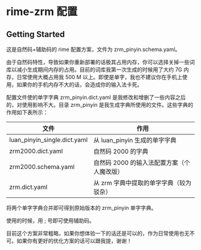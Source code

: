 # rime-zrm 配置

## Getting Started

这是自然码+辅助码的 rime 配置方案，文件为 zrm_pinyin.schema.yaml。

由于自然码特性，导致如果你重新部署的话极其占用内存，你可以选择关掉一些词库以减小生成期间内存的占用。目前的词库我第一次生成的时候用了大约 7G 内存，日常使用大概占用我 500 M 以上。即使是单字，我也不建议你在手机上使用，如果你的手机内存不大的话，会造成你的输入法卡死。

配置文件使的单字字典 zrm_pinyin.dict.yaml 是我修改和增删了一些内容之后的，对使用影响不大。目录 zrm_pinyin 是我生成字典所使用的文件。这些字典的作用如下表所示：

|文件      | 作用 |
| ---- | ---- |
| luan_pinyin_single.dict.yaml | 从 luan_pinyin 生成的单字字典 |
| zrm2000.dict.yaml | 自然码 2000 的字典 |
| zrm2000.schema.yaml | 自然码 2000 的输入法配置方案（个人魔改版） |
| zrm.dict.yaml | 从 zrm 字典中提取的单字字典（较为驳杂） |

将两个单字字典合并即可得到原始版本的 zrm_pinyin 单字字典。

使用的时候，用 ; 号即可使用辅助码。

目前这个方案非常粗略，如果你想体验一下的话还是可以的，作为日常使用也无不可。如果你有更好的优化方案的话可以跟我提，谢谢！